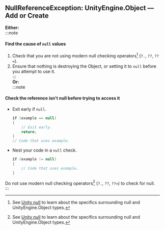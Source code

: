 ## NullReferenceException: UnityEngine.Object — Add or Create
**Either:**  
:::note
#### Find the cause of `null` values
1. Check that you are not using modern null checking operators[^1] (`?.`, `??`, `??=`).
1. Ensure that nothing is destroying the Object, or setting it to `null` before you attempt to use it.  
:::  
**Or:**  
:::note
#### Check the reference isn't null before trying to access it
- Exit early if `null`.
    ```csharp
    if (example == null)
    {
        // Exit early.
        return;
    }
    // Code that uses example.
    ```
- Nest your code in a `null` check.
    ```csharp
    if (example != null)
    {
        // Code that uses example.
    }
    ```  
Do not use modern null checking operators[^1] (`?.`, `??`, `??=`) to check for null.  
:::

[^1]: See [Unity null](../../../Other/Unity%20Null.md) to learn about the specifics surrounding null and UnityEngine.Object types.  